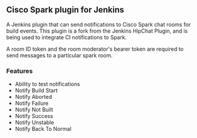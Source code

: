 ## Cisco Spark plugin for Jenkins

A Jenkins plugin that can send notifications to Cisco Spark chat rooms for build events. This plugin is a fork from the Jenkins HipChat Plugin, and is being used to integrate CI notifications to Spark.

A room ID token and the room moderator's bearer token are required to send messages to a particular spark room.

### Features

* Ability to test notifications
* Notify Build Start
* Notify Aborted
* Notify Failure
* Notify Not Built
* Notify Success
* Notify Unstable
* Notify Back To Normal
